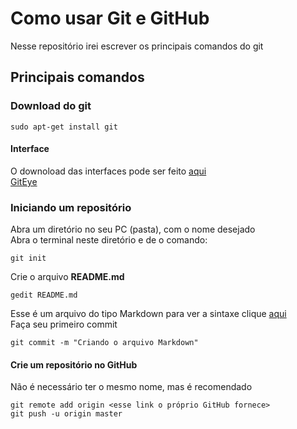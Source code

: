 # Como usar Git e GitHub
Nesse repositório irei escrever os principais comandos do git  

## Principais comandos
### Download do git
```
sudo apt-get install git
```
#### Interface
O downoload das interfaces pode ser feito [aqui](https://git-scm.com/download/guis)  
[GitEye](http://www.collab.net/downloads/giteye)  

### Iniciando um repositório
Abra um diretório no seu PC (pasta), com o nome desejado  
Abra o terminal neste diretório e de o comando:  
```
git init
```
Crie o arquivo **README.md**  
```
gedit README.md
```
Esse é um arquivo do tipo Markdown para ver a sintaxe clique [aqui](https://guides.github.com/features/mastering-markdown/)  
Faça seu primeiro commit
```
git commit -m "Criando o arquivo Markdown"
```
#### Crie um repositório no GitHub
Não é necessário ter o mesmo nome, mas é recomendado  
```
git remote add origin <esse link o próprio GitHub fornece>
git push -u origin master
```
